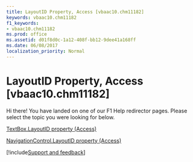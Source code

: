 ```yaml
---
title: LayoutID Property, Access [vbaac10.chm11182]
keywords: vbaac10.chm11182
f1_keywords:
- vbaac10.chm11182
ms.prod: office
ms.assetid: d01f8d0c-1a12-408f-bb12-9dee41a168ff
ms.date: 06/08/2017
localization_priority: Normal
---
```



# LayoutID Property, Access [vbaac10.chm11182]

Hi there! You have landed on one of our F1 Help redirector pages. Please select the topic you were looking for below.

[TextBox.LayoutID property (Access)](https://msdn.microsoft.com/library/b77ccc32-fbaf-e574-b0ae-293d6f999879%28Office.15%29.aspx)

[NavigationControl.LayoutID property (Access)](https://msdn.microsoft.com/library/2fd85cf8-90c3-9b00-6d2a-9078be79f668%28Office.15%29.aspx)

[!include[Support and feedback](~/includes/feedback-boilerplate.md)]